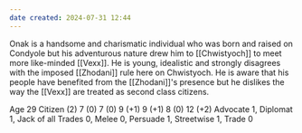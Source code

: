 ```yaml
---
date created: 2024-07-31 12:44
---
```


Onak is a handsome and charismatic individual who was born and raised on Condyole but his adventurous nature drew him to [[Chwistyoch]] to meet more like-minded [[Vexx]]. He is young, idealistic and strongly disagrees with the imposed [[Zhodani]] rule here on Chwistyoch. He is aware that his people have benefited from the [[Zhodani]]'s presence but he dislikes the way the [[Vexx]] are treated as second class citizens.

Age 29 Citizen (2) 7 (0) 7 (0) 9 (+1) 9 (+1) 8 (0) 12 (+2) Advocate 1, Diplomat 1, Jack of all Trades 0, Melee 0, Persuade 1, Streetwise 1, Trade 0
